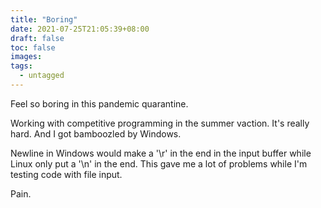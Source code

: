 ```yaml
---
title: "Boring"
date: 2021-07-25T21:05:39+08:00
draft: false
toc: false
images:
tags:
  - untagged
---
```


Feel so boring in this pandemic quarantine.

Working with competitive programming in the summer vaction.
It's really hard.
And I got bamboozled by Windows.

Newline in Windows would make a '\r' in the end in the input buffer
while Linux only put a '\n' in the end.
This gave me a lot of problems while I'm testing code with file input.

Pain.

